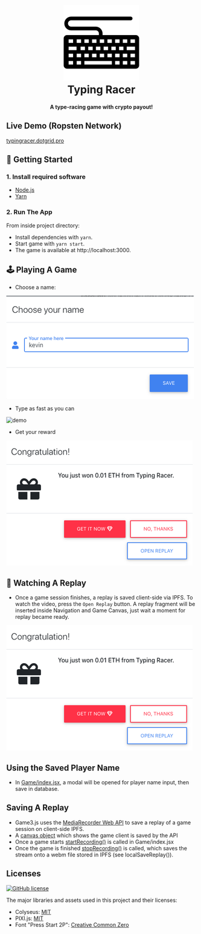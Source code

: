 <h1 align="center">
  <br>
      <img src="packages/typing-racer-client/public/favicon.ico" alt="codeheir logo" title="Codeheir"  height="200" />
  <br>
  Typing Racer
  <br>
</h1>

<h4 align="center">A type-racing game with crypto payout!</h4>

## Live Demo (Ropsten Network)

[typingracer.dotgrid.pro](http://typingracer.dotgrid.pro)

## 🚀 Getting Started

### 1. Install required software

- [Node.js](https://nodejs.org/en/download/)
- [Yarn](https://yarnpkg.com/getting-started/install)

### 2. Run The App

From inside project directory:

- Install dependencies with `yarn`.
- Start game with `yarn start`.
- The game is available at http://localhost:3000.

## 🕹 Playing A Game

- Choose a name:

![](choose-name.png)

- Type as fast as you can

![demo](demo.gif)

- Get your reward

![](get-reward.png)

## 📼 Watching A Replay

- Once a game session finishes, a replay is saved client-side via IPFS. To watch the video, press the `Open Replay` button. A replay fragment will be inserted inside Navigation and Game Canvas, just wait a moment for replay became ready.

![](get-reward.png)

## Using the Saved Player Name

- In [Game/index.jsx](packages/typing-racer-client/src/components/Game/index.jsx#L125-L133), a modal will be opened for player name input, then save in database.

## Saving A Replay

- Game3.js uses the [MediaRecorder Web API](https://developer.mozilla.org/en-US/docs/Web/API/MediaRecorder) to save a replay of a game session on client-side IPFS.
- A [canvas object](packages/typing-racer-client/src/components/Game/index.jsx#L252-L264) which shows the game client is saved by the API
- Once a game starts [startRecording()](packages/typing-racer-client/src/components/Game/index.jsx#L172-L222) is called in Game/index.jsx
- Once the game is finished [stopRecording()](packages/typing-racer-client/src/components/Game/index.jsx#L224-L248) is called, which saves the stream onto a webm file stored in IPFS (see localSaveReplay()).

## Licenses

[![GitHub license](https://img.shields.io/badge/license-MIT-blue.svg?style=for-the-badge)](https://github.com/alto-io/game3.js/blob/master/LICENSE)

The major libraries and assets used in this project and their licenses:

- Colyseus: [MIT](https://github.com/colyseus/colyseus/blob/master/LICENSE)
- PIXI.js: [MIT](https://github.com/pixijs/pixi.js/blob/dev/LICENSE)
- Font "Press Start 2P": [Creative Common Zero](http://www.zone38.net/font/)
